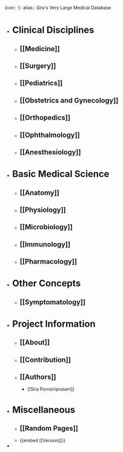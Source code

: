 icon:: 🩺
alias:: Sira's Very Large Medical Database

- # Clinical Disciplines
	- ## [[Medicine]]
	- ## [[Surgery]]
	- ## [[Pediatrics]]
	- ## [[Obstetrics and Gynecology]]
	- ## [[Orthopedics]]
	- ## [[Ophthalmology]]
	- ## [[Anesthesiology]]
- # Basic Medical Science
	- ## [[Anatomy]]
	- ## [[Physiology]]
	- ## [[Microbiology]]
	- ## [[Immunology]]
	- ## [[Pharmacology]]
- # Other Concepts
	- ## [[Symptomatology]]
- # Project Information
	- ## [[About]]
	- ## [[Contribution]]
	- ## [[Authors]]
		- [[Sira Pornsiriprasert]]
- # Miscellaneous
	- ## [[Random Pages]]
	- {{embed [[Version]]}}
-